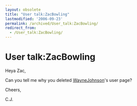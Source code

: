 ```yaml
---
layout: obsolete
title: "User talk:ZacBowling"
lastmodified: '2006-09-23'
permalink: /archived/User_talk:ZacBowling/
redirect_from:
  - /User_talk:ZacBowling/
---
```


User talk:ZacBowling
====================

Heya Zac,

Can you tell me why you deleted [WayneJohnson](/index.php?title=WayneJohnson&action=edit&redlink=1 "WayneJohnson (page does not exist)")'s user page?

Cheers,

C.J.

